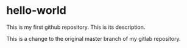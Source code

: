 # hello-world
This is my first github repository. This is its description.

This is a change to the original master branch of my gitlab repository.
